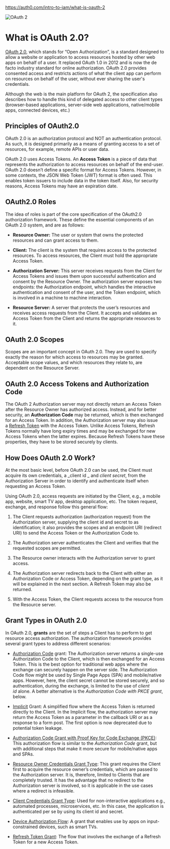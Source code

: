 https://auth0.com/intro-to-iam/what-is-oauth-2

![OAuth 2](https://github.com/zsanjay/Obsidian-Notes/blob/main/assets%2Fimages%2F20241211131623.png)

# What is OAuth 2.0?

[OAuth 2.0](https://tools.ietf.org/html/rfc6749), which stands for “Open Authorization”, is a standard designed to allow a website or application to access resources hosted by other web apps on behalf of a user. It replaced OAuth 1.0 in 2012 and is now the de facto industry standard for online authorization. OAuth 2.0 provides consented access and restricts actions of what the client app can perform on resources on behalf of the user, without ever sharing the user's credentials.

Although the web is the main platform for OAuth 2, the specification also describes how to handle this kind of delegated access to other client types (browser-based applications, server-side web applications, native/mobile apps, connected devices, etc.)

## Principles of OAuth2.0

OAuth 2.0 is an authorization protocol and NOT an authentication protocol. As such, it is designed primarily as a means of granting access to a set of resources, for example, remote APIs or user data.

OAuth 2.0 uses Access Tokens. An **Access Token** is a piece of data that represents the authorization to access resources on behalf of the end-user. OAuth 2.0 doesn’t define a specific format for Access Tokens. However, in some contexts, the JSON Web Token (JWT) format is often used. This enables token issuers to include data in the token itself. Also, for security reasons, Access Tokens may have an expiration date.

## OAuth2.0 Roles

The idea of roles is part of the core specification of the OAuth2.0 authorization framework. These define the essential components of an OAuth 2.0 system, and are as follows:

- **Resource Owner:** The user or system that owns the protected resources and can grant access to them.
    
- **Client:** The client is the system that requires access to the protected resources. To access resources, the Client must hold the appropriate Access Token.
    
- **Authorization Server:** This server receives requests from the Client for Access Tokens and issues them upon successful authentication and consent by the Resource Owner. The authorization server exposes two endpoints: the Authorization endpoint, which handles the interactive authentication and consent of the user, and the Token endpoint, which is involved in a machine to machine interaction.
    
- **Resource Server:** A server that protects the user’s resources and receives access requests from the Client. It accepts and validates an Access Token from the Client and returns the appropriate resources to it.


## OAuth 2.0 Scopes

Scopes are an important concept in OAuth 2.0. They are used to specify exactly the reason for which access to resources may be granted. Acceptable scope values, and which resources they relate to, are dependent on the Resource Server.

## OAuth 2.0 Access Tokens and Authorization Code

The OAuth 2 Authorization server may not directly return an Access Token after the Resource Owner has authorized access. Instead, and for better security, an **Authorization Code** may be returned, which is then exchanged for an Access Token. In addition, the Authorization server may also issue a [Refresh Token](https://auth0.com/blog/refresh-tokens-what-are-they-and-when-to-use-them/) with the Access Token. Unlike Access Tokens, Refresh Tokens normally have long expiry times and may be exchanged for new Access Tokens when the latter expires. Because Refresh Tokens have these properties, they have to be stored securely by clients.

## How Does OAuth 2.0 Work?

At the most basic level, before OAuth 2.0 can be used, the Client must acquire its own credentials, a _client id _ and _client secret_, from the Authorization Server in order to identify and authenticate itself when requesting an Access Token.

Using OAuth 2.0, access requests are initiated by the Client, e.g., a mobile app, website, smart TV app, desktop application, etc. The token request, exchange, and response follow this general flow:

1. The Client requests authorization (authorization request) from the Authorization server, supplying the client id and secret to as identification; it also provides the scopes and an endpoint URI (redirect URI) to send the Access Token or the Authorization Code to.
    
2. The Authorization server authenticates the Client and verifies that the requested scopes are permitted.
    
3. The Resource owner interacts with the Authorization server to grant access.
    
4. The Authorization server redirects back to the Client with either an Authorization Code or Access Token, depending on the grant type, as it will be explained in the next section. A Refresh Token may also be returned.
    
5. With the Access Token, the Client requests access to the resource from the Resource server.
    

## Grant Types in OAuth 2.0

In OAuth 2.0, **grants** are the set of steps a Client has to perform to get resource access authorization. The authorization framework provides several grant types to address different scenarios:

- [Authorization Code](https://auth0.com/docs/api-auth/tutorials/authorization-code-grant) grant: The Authorization server returns a single-use Authorization Code to the Client, which is then exchanged for an Access Token. This is the best option for traditional web apps where the exchange can securely happen on the server side. The Authorization Code flow might be used by Single Page Apps (SPA) and mobile/native apps. However, here, the client secret cannot be stored securely, and so authentication, during the exchange, is limited to the use of _client id_ alone. A better alternative is the _Authorization Code with PKCE grant_, below.
    
- [Implicit](https://auth0.com/docs/api-auth/tutorials/implicit-grant) Grant: A simplified flow where the Access Token is returned directly to the Client. In the Implicit flow, the authorization server may return the Access Token as a parameter in the callback URI or as a response to a form post. The first option is now deprecated due to potential token leakage.
    
- [Authorization Code Grant with Proof Key for Code Exchange (PKCE)](https://auth0.com/docs/flows/concepts/auth-code-pkce): This authorization flow is similar to the _Authorization Code_ grant, but with additional steps that make it more secure for mobile/native apps and SPAs.
    
- [Resource Owner Credentials Grant Type](https://auth0.com/docs/api-auth/tutorials/password-grant): This grant requires the Client first to acquire the resource owner’s credentials, which are passed to the Authorization server. It is, therefore, limited to Clients that are completely trusted. It has the advantage that no redirect to the Authorization server is involved, so it is applicable in the use cases where a redirect is infeasible.
    
- [Client Credentials Grant Type](https://auth0.com/docs/api-auth/tutorials/client-credentials): Used for non-interactive applications e.g., automated processes, microservices, etc. In this case, the application is authenticated per se by using its client id and secret.
    
- [Device Authorization Flow](https://auth0.com/docs/flows/concepts/device-auth): A grant that enables use by apps on input-constrained devices, such as smart TVs.
    
- [Refresh Token Grant](https://auth0.com/blog/refresh-tokens-what-are-they-and-when-to-use-them/): The flow that involves the exchange of a Refresh Token for a new Access Token.


